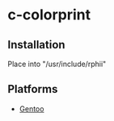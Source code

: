 # c-colorprint

## Installation

Place into "/usr/include/rphii"

## Platforms

- [Gentoo](https://github.com/rphii/gentoo-ebuilds)

